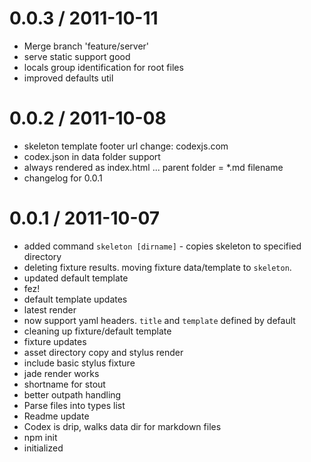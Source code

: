 
0.0.3 / 2011-10-11 
==================

  * Merge branch 'feature/server'
  * serve static support good
  * locals group identification for root files
  * improved defaults util

0.0.2 / 2011-10-08 
==================

  * skeleton template footer url change: codexjs.com
  * codex.json in data folder support
  * always rendered as index.html ... parent folder = *.md filename
  * changelog for 0.0.1

0.0.1 / 2011-10-07 
==================

  * added command `skeleton [dirname]` - copies skeleton to specified directory
  * deleting fixture results. moving fixture data/template to `skeleton`.
  * updated default template
  * fez!
  * default template updates
  * latest render
  * now support yaml headers. `title` and `template` defined by default
  * cleaning up fixture/default template
  * fixture updates
  * asset directory copy and stylus render
  * include basic stylus fixture
  * jade render works
  * shortname for stout
  * better outpath handling
  * Parse files into types list
  * Readme update
  * Codex is drip, walks data dir for markdown files
  * npm init
  * initialized
